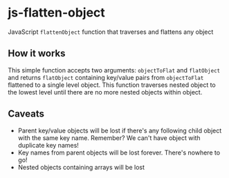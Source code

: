 # js-flatten-object
JavaScript `flattenObject` function that traverses and flattens any object 

## How it works
This simple function accepts two arguments: `objectToFlat` and `flatObject` and returns `flatObject` containing key/value pairs from `objectToFlat` flattened to a single level object. This function traverses nested object to the lowest level until there are no more nested objects within object.

## Caveats
* Parent key/value objects will be lost if there's any following child object with the same key name. Remember? We can't have object with duplicate key names!
* Key names from parent objects will be lost forever. There's nowhere to go!
* Nested objects containing arrays will be lost

